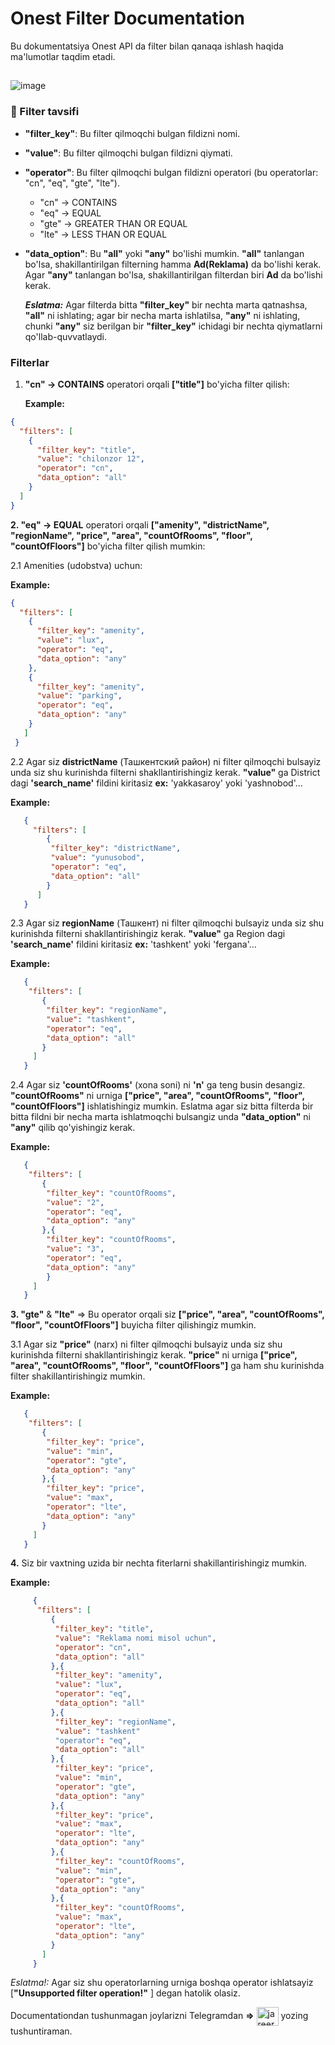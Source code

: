 # Onest Filter Documentation

 Bu dokumentatsiya Onest API da filter bilan qanaqa ishlash haqida ma'lumotlar taqdim etadi.
<h2></h2> 

![image](https://github.com/jareer111/jareer111/assets/113532802/1406524d-2073-423e-a90c-5b52d472b588)


<h3>💬 Filter tavsifi</h3>

- **"filter_key"**: Bu filter qilmoqchi bulgan fildizni nomi.
- **"value"**: Bu filter qilmoqchi bulgan fildizni qiymati.
- **"operator"**: Bu filter qilmoqchi bulgan fildizni operatori (bu operatorlar: "cn", "eq", "gte", "lte").
  - "cn" -> CONTAINS
  - "eq" -> EQUAL
  - "gte" -> GREATER THAN OR EQUAL
  - "lte" -> LESS THAN OR EQUAL
- **"data_option"**: Bu **"all"** yoki **"any"** bo'lishi mumkin. **"all"** tanlangan bo'lsa, shakillantirilgan filterning hamma **Ad(Reklama)** da bo'lishi kerak.
    Agar **"any"** tanlangan bo'lsa, shakillantirilgan filterdan biri **Ad** da bo'lishi kerak.

   **_Eslatma:_** Agar filterda bitta **"filter_key"** bir nechta marta qatnashsa, **"all"** ni ishlating; agar bir necha marta ishlatilsa, **"any"** ni ishlating, chunki **"any"** siz berilgan bir **"filter_key"** ichidagi bir nechta qiymatlarni qo'llab-quvvatlaydi.

### Filterlar

1. **"cn" -> CONTAINS** operatori orqali **["title"]** bo'yicha filter qilish:

   **Example:**
```json
{
  "filters": [
    {
      "filter_key": "title",
      "value": "chilonzor 12",
      "operator": "cn",
      "data_option": "all"
    }
  ]
}
```

**2. "eq" -> EQUAL** operatori orqali **["amenity", "districtName", "regionName", "price", "area", "countOfRooms", "floor", "countOfFloors"]** bo'yicha filter qilish mumkin:

2.1 Amenities (udobstva) uchun:

   **Example:**
```json
{
  "filters": [
    {
      "filter_key": "amenity",
      "value": "lux",
      "operator": "eq",
      "data_option": "any"
    },
    {
      "filter_key": "amenity",
      "value": "parking",
      "operator": "eq",
      "data_option": "any"
    }
   ]
 }
```
  2.2 Agar siz **districtName** (Ташкентский район) ni filter qilmoqchi bulsayiz unda  siz shu kurinishda filterni shakllantirishingiz kerak.
   **"value"** ga District dagi **'search_name'** fildini kiritasiz **ex:** 'yakkasaroy' yoki 'yashnobod'...

   **Example:**
```json
   {
     "filters": [
        {
         "filter_key": "districtName",
         "value": "yunusobod",
         "operator": "eq",
         "data_option": "all"
        }
      ]
   }

```

  2.3 Agar siz **regionName** (Ташкент) ni filter qilmoqchi bulsayiz unda  siz shu kurinishda filterni shakllantirishingiz kerak.
   **"value"** ga Region dagi **'search_name'** fildini kiritasiz **ex:** 'tashkent' yoki 'fergana'...

   **Example:**
```json
   {
    "filters": [
       {
        "filter_key": "regionName",
        "value": "tashkent",
        "operator": "eq",
        "data_option": "all"
       }
     ]
   }
   ```

 2.4 Agar siz **'countOfRooms'** (xona soni) ni **'n'** ga teng busin desangiz. **"countOfRooms"** ni urniga **["price", "area", "countOfRooms", "floor", "countOfFloors"]** ishlatishingiz mumkin.
     Eslatma agar siz bitta filterda bir bitta fildni bir necha marta ishlatmoqchi bulsangiz unda **"data_option"** ni **"any"** qilib qo'yishingiz kerak.

   **Example:**
```json
   {
    "filters": [
       {
        "filter_key": "countOfRooms",
        "value": "2",
        "operator": "eq",
        "data_option": "any"
       },{
        "filter_key": "countOfRooms",
        "value": "3",
        "operator": "eq",
        "data_option": "any"
        }
     ]
   }
   ```

**3. "gte"** & **"lte"** => Bu operator orqali siz **["price", "area", "countOfRooms", "floor", "countOfFloors"]** buyicha filter qilishingiz mumkin.

 3.1 Agar siz **"price"** (narx) ni filter qilmoqchi bulsayiz unda  siz shu kurinishda filterni shakllantirishingiz kerak.
     **"price"** ni urniga  **["price", "area", "countOfRooms", "floor", "countOfFloors"]** ga ham shu kurinishda filter shakillantirishingiz mumkin.

   **Example:**
```json
   {
    "filters": [
       {
        "filter_key": "price",
        "value": "min",
        "operator": "gte",
        "data_option": "any"
       },{
        "filter_key": "price",
        "value": "max",
        "operator": "lte",
        "data_option": "any"
       }
     ]
   }
   ```

**4.** Siz bir vaxtning uzida bir nechta fiterlarni shakillantirishingiz mumkin.

   **Example:**
   
   ```json
        {
         "filters": [
            {
             "filter_key": "title",
             "value": "Reklama nomi misol uchun",
             "operator": "cn",
             "data_option": "all"
            },{
             "filter_key": "amenity",
             "value": "lux",
             "operator": "eq",
             "data_option": "all"
            },{
             "filter_key": "regionName",
             "value": "tashkent"
             "operator": "eq",
             "data_option": "all"
            },{
             "filter_key": "price",
             "value": "min",
             "operator": "gte",
             "data_option": "any"
            },{
             "filter_key": "price",
             "value": "max",
             "operator": "lte",
             "data_option": "any"
            },{
             "filter_key": "countOfRooms",
             "value": "min",
             "operator": "gte",
             "data_option": "any"
            },{
             "filter_key": "countOfRooms",
             "value": "max",
             "operator": "lte",
             "data_option": "any"
            }
          ]
        }
```

_Eslatma!:_ Agar siz shu operatorlarning urniga  boshqa operator ishlatsayiz  [**"Unsupported filter operation!"** ] degan hatolik olasiz. 

 Documentationdan tushunmagan joylarizni Telegramdan **=>**   <a href="https://t.me/jareer111" target="blank"><img align="center" src="https://cdn-icons-png.flaticon.com/128/2111/2111646.png" alt="jareer111" height="30" width="35" /></a> yozing tushuntiraman. </p> 
